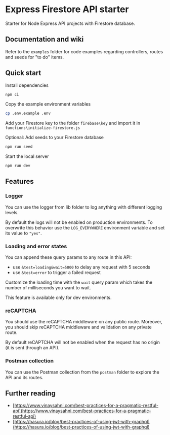 # Express Firestore API starter

Starter for Node Express API projects with Firestore database.

## Documentation and wiki

Refer to the `examples` folder for code examples regarding controllers, routes and seeds for "to do" items.

## Quick start

Install dependencies

```bash
npm ci
```

Copy the example environment variables

```bash
cp .env.example .env
```

Add your Firestore key to the folder `firebase\key` and import it in `functions\initialize-firestore.js`

Optional: Add seeds to your Firestore database

```bash
npm run seed
```

Start the local server

```bash
npm run dev
```

## Features

### Logger

You can use the logger from lib folder to log anything with different logging levels.

By default the logs will not be enabled on production environments.
To overwrite this behavior use the `LOG_EVERYWHERE` environment variable and set its value to `"yes"`.

### Loading and error states

You can append these query params to any route in this API:

- use `&test=loading&wait=5000` to delay any request with 5 seconds
- use `&test=error` to trigger a failed request

Customize the loading time with the `wait` query param which takes the number of milliseconds you want to wait.

This feature is available only for dev environments.

### reCAPTCHA

You should use the reCAPTCHA middleware on any public route.
Moreover, you should skip reCAPTCHA middleware and validation on any private route.

By default reCAPTCHA will not be enabled when the request has no origin (it is sent through an API).

### Postman collection

You can use the Postman collection from the `postman` folder to explore the API and its routes.

## Further reading

- [https://www.vinaysahni.com/best-practices-for-a-pragmatic-restful-api](https://www.vinaysahni.com/best-practices-for-a-pragmatic-restful-api)
- [https://hasura.io/blog/best-practices-of-using-jwt-with-graphql](https://hasura.io/blog/best-practices-of-using-jwt-with-graphql)
